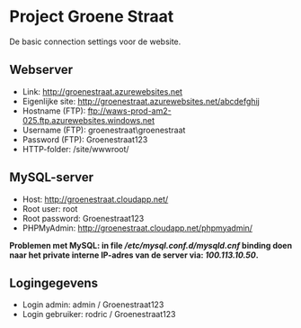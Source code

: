# Project Groene Straat

De basic connection settings voor de website.

## Webserver

* Link: http://groenestraat.azurewebsites.net
* Eigenlijke site: http://groenestraat.azurewebsites.net/abcdefghij
* Hostname (FTP): ftp://waws-prod-am2-025.ftp.azurewebsites.windows.net
* Username (FTP): groenestraat\groenestraat
* Password (FTP): Groenestraat123
* HTTP-folder: /site/wwwroot/

## MySQL-server

* Host: http://groenestraat.cloudapp.net/
* Root user: root
* Root password: Groenestraat123
* PHPMyAdmin: http://groenestraat.cloudapp.net/phpmyadmin/

**Problemen met MySQL: in file */etc/mysql.conf.d/mysqld.cnf* binding doen naar het private interne IP-adres van de server via: *100.113.10.50*.**

## Logingegevens

* Login admin: admin / Groenestraat123
* Login gebruiker: rodric / Groenestraat123
